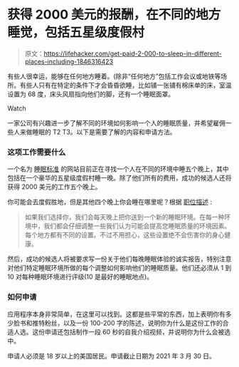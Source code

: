 # 获得 2000 美元的报酬，在不同的地方睡觉，包括五星级度假村

> 原文：<https://lifehacker.com/get-paid-2-000-to-sleep-in-different-places-including-1846316423>

有些人很幸运，能够在任何地方睡着。(除非“任何地方”包括工作会议或地铁等场所。有些人只有在特定的条件下才会昏昏欲睡，比如铺一张铺有棉床单的床，室温设置为 68 度，床头风扇指向他们的脚，还有一个睡眠面罩。

Watch

一家公司有兴趣进一步了解不同的环境如何影响一个人的睡眠质量，并希望雇佣一些人来做睡眠的 T2 T3。以下是需要了解的内容和申请方法。

### 这项工作需要什么

一个名为 [睡眠标准](https://sleepstandards.com/dream-job-2021/) 的网站目前正在寻找一个人在不同的环境中睡五个晚上，其中包括在一个豪华的五星级度假村睡一晚。除了他们所有的费用，成功的候选人还将获得 2000 美元的工作五个晚上。

你可能会去度假胜地，但是其他四个晚上你会睡在哪里呢？根据 [职位描述](https://sleepstandards.com/dream-job-2021/) :

> 如果我们选择你，我们会每天晚上把你送到一个新的睡眠环境。在每一种环境中，我们都会仔细调整一些我们认为可能会提高您睡眠质量的环境因素。每个地方都有不同的设置。不过不用担心，这些设置绝不会伤害你的身心健康。

然后，成功的候选人将被要求写一份关于他们每晚睡眠体验的诚实报告，特别注意对他们特定睡眠环境所做的每个调整如何影响他们的睡眠质量。他们还必须从 1 到 10 对每种睡眠环境进行评级(10 是最好的睡眠地点)。

### 如何申请

应用程序本身非常简单，在这里可以找到。这都是些平常的东西，加上表明你有多少脸书和推特粉丝，以及一份 100-200 字的陈述，说明你为什么是这份工作的合适人选。这份申请还包括制作一段 60 秒的自我介绍视频，并说明你为什么会被选中。

申请人必须是 18 岁以上的美国居民。申请截止日期为 2021 年 3 月 30 日。